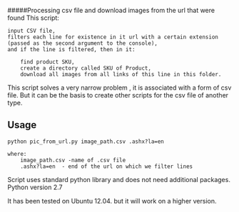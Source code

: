 #####Processing csv file and download images from the url that were found
This script:

	input CSV file,
	filters each line for existence in it url with a certain extension (passed as the second argument to the console),
	and if the line is filtered, then in it:

		find product SKU,
		create a directory called SKU of Product,
		download all images from all links of this line in this folder.

This script solves a very narrow problem , it is associated with a form of csv file.
But it can be the basis to create other scripts for the csv file of another type.


Usage
-----
	python pic_from_url.py image_path.csv .ashx?la=en

	where:
		image_path.csv -name of .csv file
		.ashx?la=en  - end of the url on which we filter lines


Script uses standard python library
and does not need additional packages.
Python version 2.7

It has been tested on Ubuntu 12.04.
but it will work on a higher version.